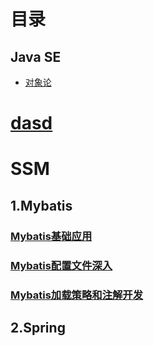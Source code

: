 # 目录

## Java SE

+ [对象论](https://github.com/Devil-Black/Foundation-java/blob/master/docs/JavaSe/1.%E5%AF%B9%E8%B1%A1%E8%AE%BA.md)

# [dasd]()

# SSM

## 1.Mybatis

### [Mybatis基础应用](https://github.com/Devil-Black/Foundation-java/blob/master/docs/SSM/Mybatis/1.Mybatis%E5%9F%BA%E7%A1%80%E5%BA%94%E7%94%A8.md)

### [Mybatis配置文件深入](https://github.com/Devil-Black/Foundation-java/blob/master/docs/SSM/Mybatis/2.Mybatis%E9%85%8D%E7%BD%AE%E6%96%87%E4%BB%B6%E6%B7%B1%E5%85%A5.md)

### [Mybatis加载策略和注解开发](https://github.com/Devil-Black/Foundation-java/blob/master/docs/SSM/Mybatis/3.Mybatis加载策略和注解开发.md)

## 2.Spring